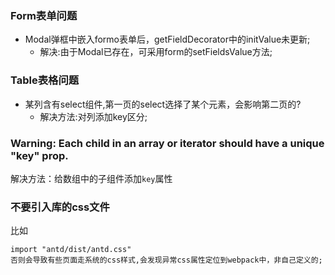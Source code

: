 
### Form表单问题
* Modal弹框中嵌入formo表单后，getFieldDecorator中的initValue未更新;
    - 解决:由于Modal已存在，可采用form的setFieldsValue方法;

### Table表格问题
* 某列含有select组件,第一页的select选择了某个元素，会影响第二页的?
    - 解决方法:对列添加key区分;
### Warning: Each child in an array or iterator should have a unique "key" prop.
解决方法：给数组中的子组件添加`key`属性

### 不要引入库的css文件  
比如
```
import "antd/dist/antd.css"
否则会导致有些页面走系统的css样式,会发现异常css属性定位到webpack中，非自己定义的;
```